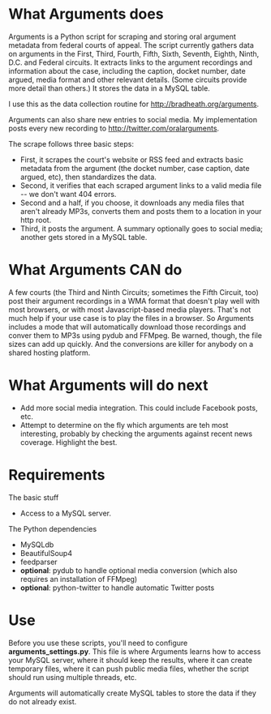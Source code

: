 
What Arguments does
===================

Arguments is a Python script for scraping and storing oral argument metadata from federal courts of appeal. The script currently gathers data on arguments in the First, Third, Fourth, Fifth, Sixth, Seventh, Eighth, Ninth, D.C. and Federal circuits. It extracts links to the argument recordings and information about the case, including the caption, docket number, date argued, media format and other relevant details. (Some circuits provide more detail than others.) It stores the data in a MySQL table. 

I use this as the data collection routine for http://bradheath.org/arguments. 

Arguments can also share new entries to social media. My implementation posts every new recording to http://twitter.com/oralarguments.

The scrape follows three basic steps:

* First, it scrapes the court's website or RSS feed and extracts basic metadata from the argument (the docket number, case caption, date argued, etc), then standardizes the data. 
* Second, it verifies that each scraped argument links to a valid media file -- we don't want 404 errors.
* Second and a half, if you choose, it downloads any media files that aren't already MP3s, converts them and posts them to a location in your http root.
* Third, it posts the argument. A summary optionally goes to social media; another gets stored in a MySQL table.

What Arguments CAN do
=============================================

A few courts (the Third and Ninth Circuits; sometimes the Fifth Circuit, too) post their argument recordings in a WMA format that doesn't play well with most browsers, or with most Javascript-based media players. That's not much help if your use case is to play the files in a browser. So Arguments includes a mode that will automatically download those recordings and conver them to MP3s using pydub and FFMpeg. Be warned, though, the file sizes can add up quickly. And the conversions are killer for anybody on a shared hosting platform.

What Arguments will do next
===========================
* Add more social media integration. This could include Facebook posts, etc. 
* Attempt to determine on the fly which arguments are teh most interesting, probably by checking the arguments against recent news coverage. Highlight the best. 

Requirements
============
The basic stuff
* Access to a MySQL server. 

The Python dependencies
* MySQLdb
* BeautifulSoup4
* feedparser
* **optional**: pydub to handle optional media conversion (which also requires an installation of FFMpeg)
* **optional**: python-twitter to handle automatic Twitter posts

Use
===
Before you use these scripts, you'll need to configure **arguments_settings.py**. This file is where Arguments learns how to access your MySQL server, where it should keep the results, where it can create temporary files, where it can push public media files, whether the script should run using multiple threads, etc.

Arguments will automatically create MySQL tables to store the data if they do not already exist. 
